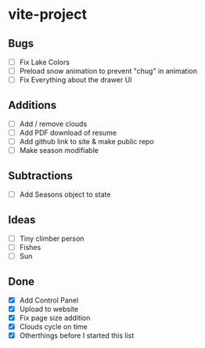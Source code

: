 # vite-project

## Bugs

- [ ] Fix Lake Colors
- [ ] Preload snow animation to prevent "chug" in animation
- [ ] Fix Everything about the drawer UI

## Additions

- [ ] Add / remove clouds
- [ ] Add PDF download of resume
- [ ] Add github link to site & make public repo
- [ ] Make season modifiable

## Subtractions

- [ ] Add Seasons object to state

## Ideas

- [ ] Tiny climber person
- [ ] Fishes
- [ ] Sun

## Done

- [x] Add Control Panel
- [x] Upload to website
- [x] Fix page size addition
- [x] Clouds cycle on time
- [x] Otherthings before I started this list

